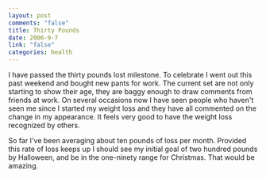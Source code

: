 ```yaml
--- 
layout: post
comments: "false"
title: Thirty Pounds
date: 2006-9-7
link: "false"
categories: health
---
```

I have passed the thirty pounds lost milestone. To celebrate I went out this past weekend and bought new pants for work. The current set are not only starting to show their age, they are baggy enough to draw comments from friends at work. On several occasions now I have seen people who haven't seen me since I started my weight loss and they have all commented on the change in my appearance. It feels very good to have the weight loss recognized by others.

So far I've been averaging about ten pounds of loss per month. Provided this rate of loss keeps up I should see my initial goal of two hundred pounds by Halloween, and be in the one-ninety range for Christmas. That would be amazing.

